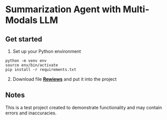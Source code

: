# Summarization Agent with Multi-Modals LLM

## Get started

1. Set up your Python environment

```
python -m venv env
source env/bin/activate
pip install -r requirements.txt
```

2. Download file [**Rewiews**](https://www.kaggle.com/datasets/arhamrumi/amazon-product-reviews) and put it into the project

## Notes
This is a test project created to demonstrate functionality and may contain errors and inaccuracies.